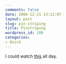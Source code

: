 ```yaml
---
comments: false
date: 2006-12-21 13:12:07
layout: post
slug: pin-striping
title: Pinstriping
wordpress_id: 180
categories:
- Quick
---
```


I could watch [this](http://www.youtube.com/watch?v=rOaEhMHe3jo) all day.
